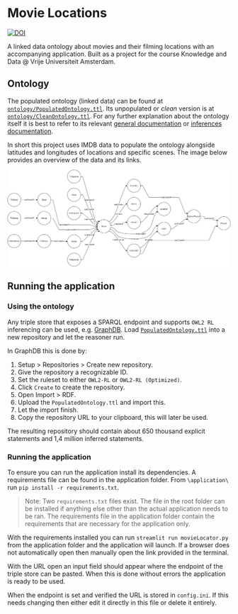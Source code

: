 # Movie Locations

[![DOI](https://zenodo.org/badge/DOI/10.5281/zenodo.4126948.svg)](https://doi.org/10.5281/zenodo.4126948)

A linked data ontology about movies and their filming locations with an accompanying application. Built as a project for the course Knowledge and Data @ Vrije Universiteit Amsterdam.

## Ontology

The populated ontology (linked data) can be found at [`ontology/PopulatedOntology.ttl`](ontology/PopulatedOntology.ttl). Its unpopulated or *clean* version is at [`ontology/CleanOntology.ttl`](ontology/CleanOntology.ttl). For any further explanation about the ontology itself it is best to refer to its relevant [general documentation](ontology/README.md) or [inferences documentation](ontology/INFERENCES.md).

In short this project uses IMDB data to populate the ontology alongside latitudes and longitudes of locations and specific scenes. The image below provides an overview of the data and its links.

![Overview](ontology/images/overview.png)

## Running the application

### Using the ontology

Any triple store that exposes a SPARQL endpoint and supports `OWL2 RL` inferencing can be used, e.g. [GraphDB](https://graphdb.ontotext.com/). Load [`PopulatedOntology.ttl`](ontology/PopulatedOntology.ttl) into a new repository and let the reasoner run.

In GraphDB this is done by:
1. Setup > Repositories > Create new repository.
2. Give the repository a recognizable ID.
3. Set the ruleset to either `OWL2-RL` or `OWL2-RL (Optimized)`.
4. Click `Create` to create the repository.
5. Open Import > RDF.
6. Upload the `PopulatedOntology.ttl` and import this.
7. Let the import finish.
8. Copy the repository URL to your clipboard, this will later be used.

The resulting repository should contain about 650 thousand explicit statements and 1,4 million inferred statements.

### Running the application

To ensure you can run the application install its dependencies. A requirements file can be found in the application folder. From `\application\` run `pip install -r requirements.txt`.

> Note: Two `requirements.txt` files exist. The file in the root folder can be installed if anything else other than the actual application needs to be ran. The requirements file in the application folder contain the requirements that are necessary for the application only.

With the requirements installed you can run `streamlit run movieLocator.py` from the application folder and the application will launch. If a browser does not automatically open then manually open the link provided in the terminal.

With the URL open an input field should appear where the endpoint of the triple store can be pasted. When this is done without errors the application is ready to be used.

When the endpoint is set and verified the URL is stored in `config.ini`. If this needs changing then either edit it directly in this file or delete it entirely.
